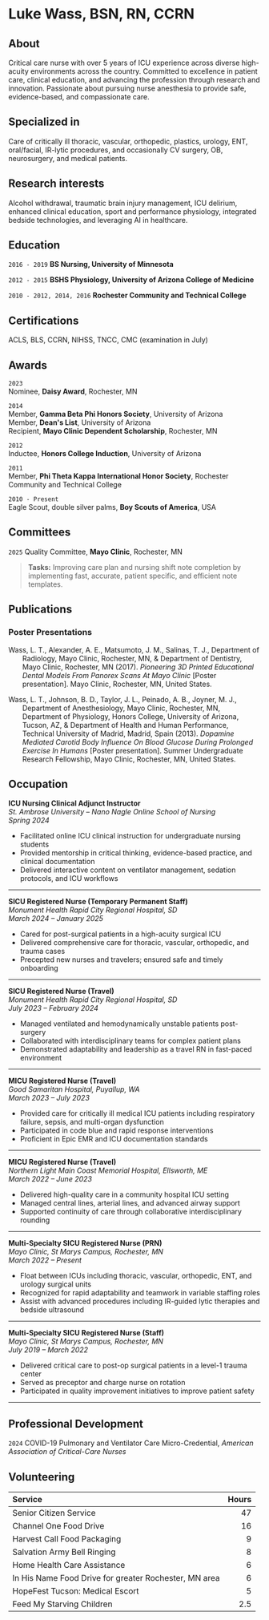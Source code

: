 <!-- ![me](images/me.jpg#avatar "me") -->

# Luke Wass, BSN, RN, CCRN

## About

Critical care nurse with over 5 years of ICU experience across diverse high-acuity environments across the country. Committed to excellence in patient care, clinical education, and advancing the profession through research and innovation. Passionate about pursuing nurse anesthesia to provide safe, evidence-based, and compassionate care.
## Specialized in

Care of critically ill thoracic, vascular, orthopedic, plastics, urology, ENT, oral/facial, IR-lytic procedures, and occasionally CV surgery, OB, neurosurgery, and medical patients.


## Research interests

Alcohol withdrawal, traumatic brain injury management, ICU delirium, enhanced clinical education, sport and performance physiology, integrated bedside technologies, and leveraging AI in healthcare.


## Education

`2016 - 2019`
**BS Nursing, University of Minnesota**

`2012 - 2015`
**BSHS Physiology, University of Arizona College of Medicine**

`2010 - 2012, 2014, 2016`
**Rochester Community and Technical College**


## Certifications
ACLS, BLS, CCRN, NIHSS, TNCC, CMC (examination in July)


## Awards

`2023`  
Nominee, **Daisy Award**, Rochester, MN

`2014`  
Member, **Gamma Beta Phi Honors Society**, University of Arizona  
Member, **Dean's List**, University of Arizona  
Recipient, **Mayo Clinic Dependent Scholarship**, Rochester, MN  

`2012`  
Inductee, **Honors College Induction**, University of Arizona

`2011`  
Member, **Phi Theta Kappa International Honor Society**, Rochester Community and Technical College

`2010 - Present`  
Eagle Scout, double silver palms, **Boy Scouts of America**, USA


## Committees

`2025` Quality Committee, **Mayo Clinic**, Rochester, MN

> **Tasks:** Improving care plan and nursing shift note completion by implementing fast, accurate, patient specific, and efficient note templates.


## Publications

<!-- A list is also available [online](http://scholar.google.co.uk/citations?user=LTOTl0YAAAAJ) -->

### Poster Presentations

<p style="padding-left: 2em; text-indent: -2em;">Wass, L. T., Alexander, A. E., Matsumoto, J. M., Salinas, T. J., Department of Radiology, Mayo Clinic, Rochester, MN, & Department of Dentistry, Mayo Clinic, Rochester, MN (2017). <i>Pioneering 3D Printed Educational Dental Models From Panorex Scans At Mayo Clinic</i> [Poster presentation]. Mayo Clinic, Rochester, MN, United States.</p>

<!-- ![Pioneering 3D Printed Educational Dental Models From Panorex Scans At Mayo Clinic](images/panorex.jpg "Pioneering 3D Printed Educational Dental Models From Panorex Scans At Mayo Clinic") -->

<p style="padding-left: 2em; text-indent: -2em;">Wass, L. T., Johnson, B. D., Taylor, J. L., Peinado, A. B., Joyner, M. J., Department of Anesthesiology, Mayo Clinic, Rochester, MN, Department of Physiology, Honors College, University of Arizona, Tucson, AZ, & Department of Health and Human Performance, Technical University of Madrid, Madrid, Spain (2013). <i>Dopamine Mediated Carotid Body Influence On Blood Glucose During Prolonged Exercise In Humans</i> [Poster presentation]. Summer Undergraduate Research Fellowship, Mayo Clinic, Rochester, MN, United States.</p>

<!-- ![Dopamine Mediated Carotid Body Influence On Blood Glucose During Prolonged Exercise In Humans](images/dopamine.jpg "Dopamine Mediated Carotid Body Influence On Blood Glucose During Prolonged Exercise In Humans") -->

<!-- ### Patents

`2012`
Infinitesimal calculus for solutions to physics problems, [SMBC](http://www.techdirt.com/articles/20121011/09312820678/if-patents-had-been-around-time-newton.shtml) patent 001 -->


## Occupation

**ICU Nursing Clinical Adjunct Instructor**  
*St. Ambrose University – Nano Nagle Online School of Nursing*  
*Spring 2024*
- Facilitated online ICU clinical instruction for undergraduate nursing students  
- Provided mentorship in critical thinking, evidence-based practice, and clinical documentation  
- Delivered interactive content on ventilator management, sedation protocols, and ICU workflows  

---

**SICU Registered Nurse (Temporary Permanent Staff)**  
*Monument Health Rapid City Regional Hospital, SD*  
*March 2024 – January 2025*  
- Cared for post-surgical patients in a high-acuity surgical ICU  
- Delivered comprehensive care for thoracic, vascular, orthopedic, and trauma cases  
- Precepted new nurses and travelers; ensured safe and timely onboarding  

---

**SICU Registered Nurse (Travel)**  
*Monument Health Rapid City Regional Hospital, SD*  
*July 2023 – February 2024*  
- Managed ventilated and hemodynamically unstable patients post-surgery  
- Collaborated with interdisciplinary teams for complex patient plans  
- Demonstrated adaptability and leadership as a travel RN in fast-paced environment  

---

**MICU Registered Nurse (Travel)**  
*Good Samaritan Hospital, Puyallup, WA*  
*March 2023 – July 2023*  
- Provided care for critically ill medical ICU patients including respiratory failure, sepsis, and multi-organ dysfunction  
- Participated in code blue and rapid response interventions  
- Proficient in Epic EMR and ICU documentation standards  

---

**MICU Registered Nurse (Travel)**  
*Northern Light Main Coast Memorial Hospital, Ellsworth, ME*  
*March 2022 – June 2023*  
- Delivered high-quality care in a community hospital ICU setting  
- Managed central lines, arterial lines, and advanced airway support  
- Supported continuity of care through collaborative interdisciplinary rounding  

---

**Multi-Specialty SICU Registered Nurse (PRN)**  
*Mayo Clinic, St Marys Campus, Rochester, MN*  
*March 2022 – Present*  
- Float between ICUs including thoracic, vascular, orthopedic, ENT, and urology surgical units  
- Recognized for rapid adaptability and teamwork in variable staffing roles  
- Assist with advanced procedures including IR-guided lytic therapies and bedside ultrasound  

---

**Multi-Specialty SICU Registered Nurse (Staff)**  
*Mayo Clinic, St Marys Campus, Rochester, MN*  
*July 2019 – March 2022*  
- Delivered critical care to post-op surgical patients in a level-1 trauma center  
- Served as preceptor and charge nurse on rotation  
- Participated in quality improvement initiatives to improve patient safety  

---

## Professional Development
`2024`
COVID-19 Pulmonary and Ventilator Care Micro-Credential, *American Association of Critical-Care Nurses*

## Volunteering
| Service | Hours |
| :-------| ----: |
| Senior Citizen Service | 47 |
| Channel One Food Drive | 16 |
| Harvest Call Food Packaging | 9 |
| Salvation Army Bell Ringing	| 8 |
| Home Health Care Assistance | 6 |
| In His Name Food Drive for greater Rochester, MN area | 6 |
| HopeFest Tucson: Medical Escort | 5 |
| Feed My Starving Children | 2.5 |


<!-- ### Footer

Last updated: January 2025 -->
